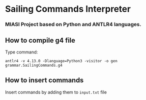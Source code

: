 # Sailing Commands Interpreter
### MIASI Project based on Python and ANTLR4 languages.


## How to compile g4 file
Type command:

`antlr4 -v 4.13.0 -Dlanguage=Python3 -visitor -o gen grammar.SailingCommands.g4` 


## How to insert commands
Insert commands  by adding them to `input.txt` file
